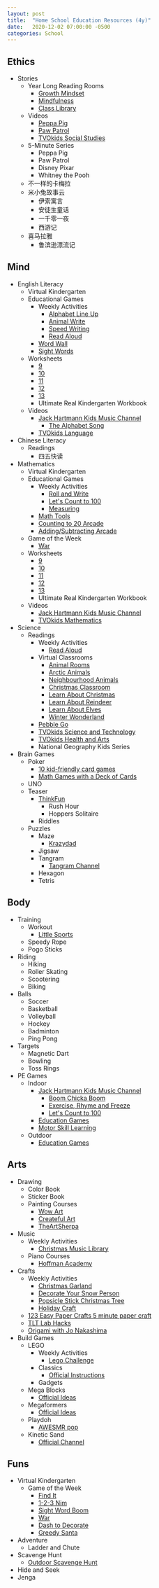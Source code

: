 ```yaml
---
layout: post
title:  "Home School Education Resources (4y)"
date:   2020-12-02 07:00:00 -0500
categories: School
---
```


## Ethics <span style="color: blue"><i class="fab fa-readme"></i></span>

* Stories
  * Year Long Reading Rooms <i class="far fa-thumbs-up"></i>  
    * [Growth Mindset](https://hcdsb.elearningontario.ca/d2l/le/lessons/17568618/lessons/139955112)
    * [Mindfulness](https://hcdsb.elearningontario.ca/d2l/le/lessons/17568618/lessons/139955140)
    * [Class Library](https://hcdsb.elearningontario.ca/d2l/le/lessons/17568618/lessons/140353385)
  * Videos <i class="far fa-thumbs-up"></i> 
    * [Peppa Pig](https://www.youtube.com/channel/UCAOtE1V7Ots4DjM8JLlrYgg)
    * [Paw Patrol](https://www.youtube.com/channel/UCvh1WRSaV66pRnkHMf0by_g)
    * [TVOkids Social Studies](https://www.youtube.com/channel/UCuSxahYIqIXM5M7lQtjwBuA)
  * 5-Minute Series
    * Peppa Pig <i class="far fa-thumbs-up"></i>
    * Paw Patrol <i class="far fa-thumbs-up"></i>
    * Disney Pixar
    * Whitney the Pooh
  * 不一样的卡梅拉 <i class="far fa-thumbs-up"></i>
  * 米小兔故事云
    * 伊索寓言
    * 安徒生童话
    * 一千零一夜
    * 西游记 <i class="far fa-thumbs-up"></i>
  * 喜马拉雅
    * 鲁滨逊漂流记

## Mind

* English Literacy <span style="color: blue"><i class="fas fa-graduation-cap"></i></span>
  * Virtual Kindergarten <i class="far fa-thumbs-up"></i>
  * Educational Games <i class="far fa-thumbs-up"></i>
    * Weekly Activities
      * [Alphabet Line Up](https://hcdsb.elearningontario.ca/d2l/le/lessons/17568618/lessons/140156657)
      * [Animal Write](https://hcdsb.elearningontario.ca/d2l/le/lessons/17568618/lessons/140156657)
      * [Speed Writing](https://hcdsb.elearningontario.ca/d2l/le/lessons/17568618/lessons/140156657)
      * [Read Aloud](https://hcdsb.elearningontario.ca/d2l/le/lessons/17568618/lessons/142662162)
    * [Word Wall](https://hcdsb.elearningontario.ca/d2l/le/lessons/17568618/lessons/140147980)
    * [Sight Words](https://hcdsb.elearningontario.ca/d2l/le/lessons/17568618/lessons/141013772)
  * Worksheets
    * [9](https://hcdsb.elearningontario.ca/d2l/le/lessons/17568618/lessons/140413885)
    * [10](https://hcdsb.elearningontario.ca/d2l/le/lessons/17568618/lessons/141638910)
    * [11](https://hcdsb.elearningontario.ca/d2l/le/lessons/17568618/lessons/142238480)
    * [12](https://hcdsb.elearningontario.ca/d2l/le/lessons/17568618/lessons/142638535)
    * [13](https://hcdsb.elearningontario.ca/d2l/le/lessons/17568618/lessons/143063226)
    * Ultimate Real Kindergarten Workbook
  * Videos
    * [Jack Hartmann Kids Music Channel](https://www.youtube.com/channel/UCVcQH8A634mauPrGbWs7QlQ)
      * [The Alphabet Song](https://www.youtube.com/watch?v=lhX064AiyGg)
    * [TVOkids Language](https://www.youtube.com/channel/UCdZLh7XMeNmm7B1unPIv49A)
* Chinese Literacy <span style="color: blue"><i class="fas fa-graduation-cap"></i></span>
  * Readings
    * 四五快读 <i class="far fa-thumbs-up"></i> 
* Mathematics <span style="color: blue"><i class="fas fa-graduation-cap"></i></span>
  * Virtual Kindergarten <i class="far fa-thumbs-up"></i>
  * Educational Games <i class="far fa-thumbs-up"></i>
    * Weekly Activities
      * [Roll and Write](https://hcdsb.elearningontario.ca/d2l/le/lessons/17568618/lessons/140156657)
      * [Let's Count to 100](https://www.youtube.com/watch?v=0TgLtF3PMOc&feature=youtu.be)
      * [Measuring](https://hcdsb.elearningontario.ca/d2l/le/lessons/17568618/lessons/142662162)
    * [Math Tools](https://hcdsb.elearningontario.ca/d2l/le/lessons/17568618/lessons/140166695)
    * [Counting to 20 Arcade](https://hcdsb.elearningontario.ca/d2l/le/lessons/17568618/lessons/139957163)
    * [Adding/Subtracting Arcade](https://hcdsb.elearningontario.ca/d2l/le/lessons/17568618/lessons/139957739)
  * Game of the Week
    * [War](https://hcdsb.elearningontario.ca/d2l/le/lessons/17568618/lessons/142649614)
  * Worksheets
    * [9](https://hcdsb.elearningontario.ca/d2l/le/lessons/17568618/lessons/140413885)
    * [10](https://hcdsb.elearningontario.ca/d2l/le/lessons/17568618/lessons/141638910)
    * [11](https://hcdsb.elearningontario.ca/d2l/le/lessons/17568618/lessons/142238480)
    * [12](https://hcdsb.elearningontario.ca/d2l/le/lessons/17568618/lessons/142638535)
    * [13](https://hcdsb.elearningontario.ca/d2l/le/lessons/17568618/lessons/143063226)
    * Ultimate Real Kindergarten Workbook
  * Videos
    * [Jack Hartmann Kids Music Channel](https://www.youtube.com/channel/UCVcQH8A634mauPrGbWs7QlQ)
    * [TVOkids Mathematics](https://www.youtube.com/channel/UCxNAcNMKHCXHY9dwVOElKpQ)
* Science <span style="color: blue"><i class="fas fa-graduation-cap"></i></span>
  * Readings
    * Weekly Activities
      * [Read Aloud](https://hcdsb.elearningontario.ca/d2l/le/lessons/17568618/lessons/142662162)
    * Virtual Classrooms <i class="far fa-thumbs-up"></i>
      * [Animal Rooms](https://hcdsb.elearningontario.ca/d2l/le/lessons/17568618/folders/140193403)
      * [Arctic Animals](https://hcdsb.elearningontario.ca/d2l/le/lessons/17568618/folders/141626269)
      * [Neighbourhood Animals](https://hcdsb.elearningontario.ca/d2l/le/lessons/17568618/folders/142232617)
      * [Christmas Classroom](https://hcdsb.elearningontario.ca/d2l/le/lessons/17568618/folders/142661259)
      * [Learn About Christmas](https://hcdsb.elearningontario.ca/d2l/le/lessons/17568618/folders/143093038)
      * [Learn About Reindeer](https://hcdsb.elearningontario.ca/d2l/le/lessons/17568618/folders/143093089)
      * [Learn About Elves](https://hcdsb.elearningontario.ca/d2l/le/lessons/17568618/folders/143093195)
      * [Winter Wonderland](https://hcdsb.elearningontario.ca/d2l/le/lessons/17568618/folders/143096219)     
    * [Pebble Go](https://site.pebblego.com/modules)
    * [TVOkids Science and Technology](https://www.youtube.com/channel/UCBCuoKUX7SIEIBK6YhUbyiA)
    * [TVOkids Health and Arts](https://www.youtube.com/channel/UCHcFJHZWvX6XtSc9TvVu0mA)
    * National Geography Kids Series <i class="far fa-thumbs-up"></i>
* Brain Games <span style="color: blue"><i class="fas fa-gamepad"></i></span> <i class="far fa-thumbs-up"></i>
  * Poker
    * [10 kid-friendly card games](https://www.todaysparent.com/family/activities/10-kid-friendly-card-games/#gallery/kid-friendly-card-games/slide-10)
    * [Math Games with a Deck of Cards](https://www.newarkschools.us/Downloads/Math%20Games%20with%20a%20Deck%20of%20Cards.pdf)
  * UNO
  * Teaser
    * [ThinkFun](https://www.thinkfun.com/)
      * Rush Hour
      * Hoppers Solitaire
    * Riddles
  * Puzzles
    * Maze
      * [Krazydad](https://krazydad.com/)
    * Jigsaw
    * Tangram
      * [Tangram Channel](https://www.tangram-channel.com/tangram-puzzles/)
    * Hexagon
    * Tetris

## Body <span style="color: blue"><i class="fas fa-running"></i></span>

* Training
  * Workout <i class="far fa-thumbs-up"></i>
    * [Little Sports](https://www.youtube.com/channel/UCTIwFB4ciFi5ZCIu-VlwaOg)
  * Speedy Rope
  * Pogo Sticks <i class="far fa-thumbs-up"></i>
* Riding
  * Hiking <i class="far fa-thumbs-up"></i>
  * Roller Skating <i class="far fa-thumbs-up"></i>
  * Scootering <i class="far fa-thumbs-up"></i>
  * Biking <i class="far fa-thumbs-up"></i>
* Balls
  * Soccer <i class="far fa-thumbs-up"></i>
  * Basketball <i class="far fa-thumbs-up"></i>
  * Volleyball <i class="far fa-thumbs-up"></i>
  * Hockey <i class="far fa-thumbs-up"></i>
  * Badminton
  * Ping Pong
* Targets
  * Magnetic Dart
  * Bowling
  * Toss Rings
* PE Games
  * Indoor
    * [Jack Hartmann Kids Music Channel](https://www.youtube.com/channel/UCVcQH8A634mauPrGbWs7QlQ)
      * [Boom Chicka Boom](https://www.youtube.com/watch?v=9nKq4jm4LD8)
      * [Exercise, Rhyme and Freeze](https://www.youtube.com/watch?v=cSPmGPIyykU)
      * [Let's Count to 100](https://www.youtube.com/watch?v=0TgLtF3PMOc&feature=youtu.be)
    * [Education Games](https://www.youtube.com/channel/UCUI_IoE6IHH6uacv7qPdsIQ/playlists)
    * [Motor Skill Learning](https://www.youtube.com/channel/UCjrURON47WJ55_DiQhfg-Tw)
  * Outdoor
    * [Education Games](https://www.youtube.com/channel/UCUI_IoE6IHH6uacv7qPdsIQ/playlists)

## Arts

* Drawing <span style="color: blue"><i class="fas fa-hand-sparkles"></i></span>
  * Color Book
  * Sticker Book <i class="far fa-thumbs-up"></i>
  * Painting Courses
    * [Wow Art](https://www.youtube.com/channel/UCdZutxI1UnH9N3Fh_TeQ4Kw/videosf)
    * [Createful Art](https://www.youtube.com/c/Createfulart/featured)
    * [TheArtSherpa](https://www.youtube.com/c/TheArtSherpa/featured)
* Music <span style="color: blue"><i class="fas fa-hand-sparkles"></i></span>
  * Weekly Activities
    * [Christmas Music Library](https://hcdsb.elearningontario.ca/d2l/le/lessons/17568618/lessons/143063495)
  * Piano Courses <i class="far fa-thumbs-up"></i>
    * [Hoffman Academy](https://www.youtube.com/channel/UCiKUKTMbojTIPGWPR_eec9w)
* Crafts <span style="color: blue"><i class="fas fa-hand-sparkles"></i></span> <i class="far fa-thumbs-up"></i>
  * Weekly Activities
    * [Christmas Garland](https://hcdsb.elearningontario.ca/d2l/le/lessons/17568618/lessons/142662162)
    * [Decorate Your Snow Person](https://hcdsb.elearningontario.ca/d2l/le/lessons/17568618/lessons/142662162)
    * [Popsicle Stick Christmas Tree](https://hcdsb.elearningontario.ca/d2l/le/lessons/17568618/lessons/143063495)
    * [Holiday Craft](https://hcdsb.elearningontario.ca/d2l/le/lessons/17568618/lessons/143063495)
  * [123 Easy Paper Crafts 5 minute paper craft](https://www.youtube.com/channel/UCXUH2dmTnXMSxmJfp4-LT8A) <i class="far fa-thumbs-up"></i>
  * [TLT Lab Hacks](https://www.youtube.com/channel/UCF-_3d9a5UDtaMdvpljiw4w) <i class="far fa-thumbs-up"></i>
  * [Origami with Jo Nakashima](https://www.youtube.com/channel/UC3ICcukYYeSn26KlCRnhOhA) <i class="far fa-thumbs-up"></i>
* Build Games <span style="color: blue"><i class="fas fa-gamepad"></i></span>
  * LEGO
    * Weekly Activities
      * [Lego Challenge](https://hcdsb.elearningontario.ca/d2l/le/lessons/17568618/lessons/143063495)
    * Classics <i class="far fa-thumbs-up"></i>
      * [Official Instructions]((https://play.google.com/store/apps/details?id=com.lego.legobuildinginstructions&hl=en_CA&gl=US))
    * Gadgets <i class="far fa-thumbs-up"></i>
  * Mega Blocks <i class="far fa-thumbs-up"></i>
    * [Official Ideas](https://www.megabloks.com/en-us/build)
  * Megaformers <i class="far fa-thumbs-up"></i>
    * [Official Ideas](https://www.magformers.com/ideabooklets)
  * Playdoh <i class="far fa-thumbs-up"></i>
    * [AWESMR pop](https://www.youtube.com/channel/UClkUrNgGC4BD6pWURJbM9MQ)
  * Kinetic Sand <i class="far fa-thumbs-up"></i>
    * [Official Channel](https://www.youtube.com/channel/UCCQUyqRJYaiCNba7SJzDGdw)

## Funs <span style="color: blue"><i class="fas fa-gamepad"></i></span>

* Virtual Kindergarten
  * Game of the Week
    * [Find It](https://hcdsb.elearningontario.ca/d2l/le/lessons/17568618/lessons/140081975)
    * [1-2-3 Nim](https://hcdsb.elearningontario.ca/d2l/le/lessons/17568618/lessons/141612688)
    * [Sight Word Boom](https://hcdsb.elearningontario.ca/d2l/le/lessons/17568618/lessons/142215650)
    * [War](https://hcdsb.elearningontario.ca/d2l/le/lessons/17568618/lessons/142649614)
    * [Dash to Decorate](https://hcdsb.elearningontario.ca/content/enforced/17568618-BL_SK_JKSKH-01_846774_2021/Dash%20To%20Decorate2.pdf)
    * [Greedy Santa](https://hcdsb.elearningontario.ca/content/enforced/17568618-BL_SK_JKSKH-01_846774_2021/Greedy%20Santa1.pdf)
* Adventure
  * Ladder and Chute
* Scavenge Hunt <i class="far fa-thumbs-up"></i>
  * [Outdoor Scavenge Hunt](https://hcdsb.elearningontario.ca/d2l/le/lessons/17568618/lessons/143063495)
* Hide and Seek <i class="far fa-thumbs-up"></i>
* Jenga
